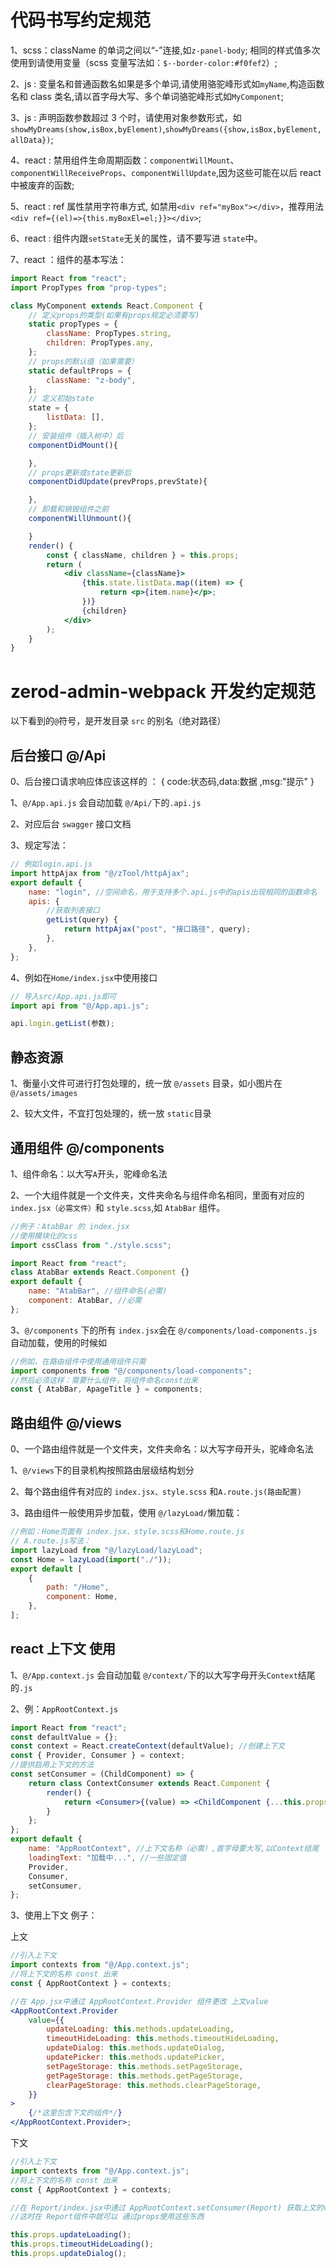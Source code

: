 # 代码书写约定规范

1、scss：className 的单词之间以“-”连接,如`z-panel-body`; 相同的样式值多次使用到请使用变量（scss 变量写法如：`$--border-color:#f0fef2`）;

2、js : 变量名和普通函数名如果是多个单词,请使用骆驼峰形式如`myName`,构造函数名和 class 类名,请以首字母大写、多个单词骆驼峰形式如`MyComponent`;

3、js : 声明函数参数超过 3 个时，请使用对象参数形式，如 `showMyDreams(show,isBox,byElement)`,`showMyDreams({show,isBox,byElement,allData})`;

4、react : 禁用组件生命周期函数：`componentWillMount`、`componentWillReceiveProps`、`componentWillUpdate`,因为这些可能在以后 react 中被废弃的函数;

5、react : ref 属性禁用字符串方式, 如禁用`<div ref="myBox"></div>`，推荐用法`<div ref={(el)=>{this.myBoxEl=el;}}></div>`;

6、react : 组件内跟`setState`无关的属性，请不要写进 `state`中。

7、react ：组件的基本写法：

```jsx
import React from "react";
import PropTypes from "prop-types";

class MyComponent extends React.Component {
	// 定义props的类型(如果有props规定必须要写)
	static propTypes = {
		className: PropTypes.string,
		children: PropTypes.any,
	};
	// props的默认值（如果需要）
	static defaultProps = {
		className: "z-body",
	};
	// 定义初始state
	state = {
		listData: [],
	};
	// 安装组件（插入树中）后
	componentDidMount(){

	},
	// props更新或state更新后
	componentDidUpdate(prevProps,prevState){

	},
	// 卸载和销毁组件之前
	componentWillUnmount(){

	}
	render() {
		const { className, children } = this.props;
		return (
			<div className={className}>
				{this.state.listData.map((item) => {
					return <p>{item.name}</p>;
				})}
				{children}
			</div>
		);
	}
}
```

# zerod-admin-webpack 开发约定规范

以下看到的`@`符号，是开发目录 `src` 的别名（绝对路径）

## 后台接口 @/Api

0、后台接口请求响应体应该这样的 ： { code:状态码,data:数据 ,msg:"提示" }

1、`@/App.api.js` 会自动加载 `@/Api/`下的`.api.js`

2、对应后台 `swagger` 接口文档

3、规定写法：

```jsx
// 例如login.api.js
import httpAjax from "@/zTool/httpAjax";
export default {
	name: "login", //空间命名，用于支持多个.api.js中的apis出现相同的函数命名
	apis: {
		//获取列表接口
		getList(query) {
			return httpAjax("post", "接口路径", query);
		},
	},
};
```

4、例如在`Home/index.jsx`中使用接口

```jsx
// 导入src/App.api.js即可
import api from "@/App.api.js";

api.login.getList(参数);
```

## 静态资源

1、衡量小文件可进行打包处理的，统一放 `@/assets` 目录，如小图片在 `@/assets/images`

2、较大文件，不宜打包处理的，统一放 `static`目录

## 通用组件 @/components

1、组件命名：以大写`A`开头，驼峰命名法

2、一个大组件就是一个文件夹，文件夹命名与组件命名相同，里面有对应的 `index.jsx（必需文件）`和 `style.scss`,如 `AtabBar` 组件。

```jsx
//例子：AtabBar 的 index.jsx
//使用模块化的css
import cssClass from "./style.scss";

import React from "react";
class AtabBar extends React.Component {}
export default {
	name: "AtabBar", //组件命名(必需)
	component: AtabBar, //必需
};
```

3、`@/components` 下的所有 `index.jsx`会在 `@/components/load-components.js`自动加载，使用的时候如

```jsx
//例如，在路由组件中使用通用组件只需
import components from "@/components/load-components";
//然后必须这样：需要什么组件，将组件命名const出来
const { AtabBar, ApageTitle } = components;
```

## 路由组件 @/views

0、一个路由组件就是一个文件夹，文件夹命名：以大写字母开头，驼峰命名法

1、`@/views`下的目录机构按照路由层级结构划分

2、每个路由组件有对应的 `index.jsx、style.scss` 和`A.route.js(路由配置)`

3、路由组件一般使用异步加载，使用 `@/lazyLoad/`懒加载：

```jsx
//例如：Home页面有 index.jsx、style.scss和Home.route.js
// A.route.js写法：
import lazyLoad from "@/lazyLoad/lazyLoad";
const Home = lazyLoad(import("./"));
export default [
	{
		path: "/Home",
		component: Home,
	},
];
```

## react 上下文 使用

1、`@/App.context.js` 会自动加载 `@/context/`下的以大写字母开头`Context`结尾的`.js`

2、例：`AppRootContext.js`

```jsx
import React from "react";
const defaultValue = {};
const context = React.createContext(defaultValue); //创建上下文
const { Provider, Consumer } = context;
//提供启用上下文的方法
const setConsumer = (ChildComponent) => {
	return class ContextConsumer extends React.Component {
		render() {
			return <Consumer>{(value) => <ChildComponent {...this.props} {...value} />}</Consumer>;
		}
	};
};
export default {
	name: "AppRootContext", //上下文名称（必需）,首字母要大写,以Context结尾
	loadingText: "加载中...", //一些固定值
	Provider,
	Consumer,
	setConsumer,
};
```

3、使用上下文 例子：

上文

```jsx
//引入上下文
import contexts from "@/App.context.js";
//将上下文的名称 const 出来
const { AppRootContext } = contexts;

//在 App.jsx中通过 AppRootContext.Provider 组件更改 上文value
<AppRootContext.Provider
	value={{
		updateLoading: this.methods.updateLoading,
		timeoutHideLoading: this.methods.timeoutHideLoading,
		updateDialog: this.methods.updateDialog,
		updatePicker: this.methods.updatePicker,
		setPageStorage: this.methods.setPageStorage,
		getPageStorage: this.methods.getPageStorage,
		clearPageStorage: this.methods.clearPageStorage,
	}}
>
	{/*这里包含下文的组件*/}
</AppRootContext.Provider>;
```

下文

```jsx
//引入上下文
import contexts from "@/App.context.js";
//将上下文的名称 const 出来
const { AppRootContext } = contexts;

//在 Report/index.jsx中通过 AppRootContext.setConsumer(Report) 获取上文的value
//这时在 Report组件中就可以 通过props使用这些东西

this.props.updateLoading();
this.props.timeoutHideLoading();
this.props.updateDialog();
```
